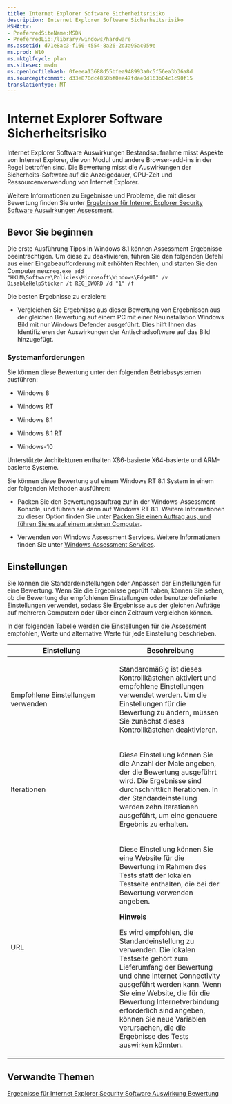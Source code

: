 ```yaml
---
title: Internet Explorer Software Sicherheitsrisiko
description: Internet Explorer Software Sicherheitsrisiko
MSHAttr:
- PreferredSiteName:MSDN
- PreferredLib:/library/windows/hardware
ms.assetid: d71e8ac3-f160-4554-8a26-2d3a95ac059e
ms.prod: W10
ms.mktglfcycl: plan
ms.sitesec: msdn
ms.openlocfilehash: 0feeea13688d55bfea948993a0c5f56ea3b36a8d
ms.sourcegitcommit: d33e870dc4850bf0ea47fdae0d163b04c1c90f15
translationtype: MT
---
```

# <a name="internet-explorer-security-software-impact"></a>Internet Explorer Software Sicherheitsrisiko


Internet Explorer Software Auswirkungen Bestandsaufnahme misst Aspekte von Internet Explorer, die von Modul und andere Browser-add-ins in der Regel betroffen sind. Die Bewertung misst die Auswirkungen der Sicherheits-Software auf die Anzeigedauer, CPU-Zeit und Ressourcenverwendung von Internet Explorer.

Weitere Informationen zu Ergebnisse und Probleme, die mit dieser Bewertung finden Sie unter [Ergebnisse für Internet Explorer Security Software Auswirkungen Assessment](results-for-internet-explorer-security-software-impact-assessment.md).

## <a name="before-you-begin"></a>Bevor Sie beginnen


Die erste Ausführung Tipps in Windows 8.1 können Assessment Ergebnisse beeinträchtigen. Um diese zu deaktivieren, führen Sie den folgenden Befehl aus einer Eingabeaufforderung mit erhöhten Rechten, und starten Sie den Computer neu:`reg.exe add "HKLM\Software\Policies\Microsoft\Windows\EdgeUI" /v DisableHelpSticker /t REG_DWORD /d "1" /f`

Die besten Ergebnisse zu erzielen:

-   Vergleichen Sie Ergebnisse aus dieser Bewertung von Ergebnissen aus der gleichen Bewertung auf einem PC mit einer Neuinstallation Windows Bild mit nur Windows Defender ausgeführt. Dies hilft Ihnen das Identifizieren der Auswirkungen der Antischadsoftware auf das Bild hinzugefügt.

### <a name="system-requirements"></a>Systemanforderungen

Sie können diese Bewertung unter den folgenden Betriebssystemen ausführen:

-   Windows 8

-   Windows RT

-   Windows 8.1

-   Windows 8.1 RT

-   Windows-10

Unterstützte Architekturen enthalten X86-basierte X64-basierte und ARM-basierte Systeme.

Sie können diese Bewertung auf einem Windows RT 8.1 System in einem der folgenden Methoden ausführen:

-   Packen Sie den Bewertungssauftrag zur in der Windows-Assessment-Konsole, und führen sie dann auf Windows RT 8.1. Weitere Informationen zu dieser Option finden Sie unter [Packen Sie einen Auftrag aus, und führen Sie es auf einem anderen Computer](package-a-job-and-run-it-on-another-computer.md).

-   Verwenden von Windows Assessment Services. Weitere Informationen finden Sie unter [Windows Assessment Services](windows-assessment-services-technical-reference.md).

## <a name="a-href-idbkmk-settingsasettings"></a><a href="" id="bkmk-settings"></a>Einstellungen


Sie können die Standardeinstellungen oder Anpassen der Einstellungen für eine Bewertung. Wenn Sie die Ergebnisse geprüft haben, können Sie sehen, ob die Bewertung der empfohlenen Einstellungen oder benutzerdefinierte Einstellungen verwendet, sodass Sie Ergebnisse aus der gleichen Aufträge auf mehreren Computern oder über einen Zeitraum vergleichen können.

In der folgenden Tabelle werden die Einstellungen für die Assessment empfohlen, Werte und alternative Werte für jede Einstellung beschrieben.

<table>
<colgroup>
<col width="50%" />
<col width="50%" />
</colgroup>
<thead>
<tr class="header">
<th>Einstellung</th>
<th>Beschreibung</th>
</tr>
</thead>
<tbody>
<tr class="odd">
<td><p>Empfohlene Einstellungen verwenden</p></td>
<td><p>Standardmäßig ist dieses Kontrollkästchen aktiviert und empfohlene Einstellungen verwendet werden. Um die Einstellungen für die Bewertung zu ändern, müssen Sie zunächst dieses Kontrollkästchen deaktivieren.</p></td>
</tr>
<tr class="even">
<td><p>Iterationen</p></td>
<td><p>Diese Einstellung können Sie die Anzahl der Male angeben, der die Bewertung ausgeführt wird. Die Ergebnisse sind durchschnittlich Iterationen. In der Standardeinstellung werden zehn Iterationen ausgeführt, um eine genauere Ergebnis zu erhalten.</p></td>
</tr>
<tr class="odd">
<td><p>URL</p></td>
<td><p>Diese Einstellung können Sie eine Website für die Bewertung im Rahmen des Tests statt der lokalen Testseite enthalten, die bei der Bewertung verwenden angeben.</p>
<div class="alert">
<strong>Hinweis</strong>  
<p>Es wird empfohlen, die Standardeinstellung zu verwenden. Die lokalen Testseite gehört zum Lieferumfang der Bewertung und ohne Internet Connectivity ausgeführt werden kann. Wenn Sie eine Website, die für die Bewertung Internetverbindung erforderlich sind angeben, können Sie neue Variablen verursachen, die die Ergebnisse des Tests auswirken könnten.</p>
</div>
<div>
 
</div></td>
</tr>
</tbody>
</table>

 

## <a name="related-topics"></a>Verwandte Themen


[Ergebnisse für Internet Explorer Security Software Auswirkung Bewertung](results-for-internet-explorer-security-software-impact-assessment.md)

 

 







